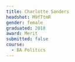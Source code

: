 ```yaml
---
title: Charlotte Sanders
headshot: M9fTtmR
gender: female
graduated: 2018
award: Merit
submitted: false
course:
  - BA Politics
---
```

